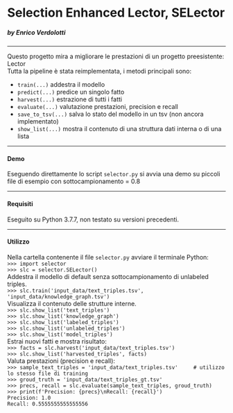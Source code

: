 # Selection Enhanced Lector, SELector 
##### by Enrico Verdolotti
***
Questo progetto mira a migliorare le prestazioni di un progetto preesistente: Lector  
Tutta la pipeline è stata reimplementata, i metodi principali sono:

* `train(...)` addestra il modello
* `predict(...)` predice un singolo fatto
* `harvest(...)` estrazione di tutti i fatti
* `evaluate(...)` valutazione prestazioni, precision e recall
* `save_to_tsv(...)` salva lo stato del modello in un tsv (non ancora implementato) 
* `show_list(...)` mostra il contenuto di una struttura dati interna o di una lista
***
#### Demo
Eseguendo direttamente lo script `selector.py` si avvia una demo su piccoli file di esempio con sottocampionamento = 0.8
***
#### Requisiti
Eseguito su Python 3.7.7, non testato su versioni precedenti.
***
#### Utilizzo
Nella cartella contenente il file `selector.py` avviare il terminale Python:  
`>>> import selector`  
`>>> slc = selector.SELector()`  
Addestra il modello di default senza sottocampionamento di unlabeled triples.  
`>>> slc.train('input_data/text_triples.tsv', 'input_data/knowledge_graph.tsv')`    
Visualizza il contenuto delle strutture interne.  
`>>> slc.show_list('text_triples')`  
`>>> slc.show_list('knowledge_graph')`  
`>>> slc.show_list('labeled_triples')`  
`>>> slc.show_list('unlabeled_triples')`  
`>>> slc.show_list('model_triples')`  
Estrai nuovi fatti e mostra risultato:  
`>>> facts = slc.harvest('input_data/text_triples.tsv')`  
`>>> slc.show_list('harvested_triples', facts)`  
Valuta prestazioni (precision e recall):  
`>>> sample_text_triples = 'input_data/text_triples.tsv'     # utilizzo lo stesso file di training`  
`>>> groud_truth = 'input_data/text_triples_gt.tsv'`  
`>>> precs, recall = slc.evaluate(sample_text_triples, groud_truth)`  
`>>> print(f'Precision: {precs}\nRecall: {recall}')`  
`Precision: 1.0`  
`Recall: 0.5555555555555556`
